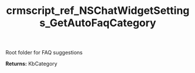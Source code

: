 ﻿---
title: crmscript_ref_NSChatWidgetSettings_GetAutoFaqCategory
description: KbCategory NSChatWidgetSettings.GetAutoFaqCategory()
intellisense: NSChatWidgetSettings.GetAutoFaqCategory
keywords: NSChatWidgetSettings, GetAutoFaqCategory
so.topic: reference
---

Root folder for FAQ suggestions

**Returns:** KbCategory


